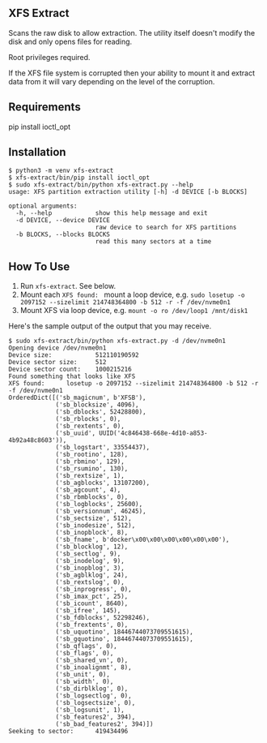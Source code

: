 ## XFS Extract

Scans the raw disk to allow extraction. The utility itself doesn't modify the disk and only opens files for reading.

Root privileges required.

If the XFS file system is corrupted then your ability to mount it and extract data from it will vary depending on 
the level of the corruption.

## Requirements

pip install ioctl_opt

## Installation

```
$ python3 -m venv xfs-extract
$ xfs-extract/bin/pip install ioctl_opt
$ sudo xfs-extract/bin/python xfs-extract.py --help
usage: XFS partition extraction utility [-h] -d DEVICE [-b BLOCKS]

optional arguments:
  -h, --help            show this help message and exit
  -d DEVICE, --device DEVICE
                        raw device to search for XFS partitions
  -b BLOCKS, --blocks BLOCKS
                        read this many sectors at a time
```

## How To Use

1. Run `xfs-extract`. See below.
2. Mount each `XFS found: ` mount a loop device, e.g. `sudo losetup -o 2097152 --sizelimit 214748364800 -b 512 -r -f /dev/nvme0n1`
3. Mount XFS via loop device, e.g. `mount -o ro /dev/loop1 /mnt/disk1`

Here's the sample output of the output that you may receive. 
```
$ sudo xfs-extract/bin/python xfs-extract.py -d /dev/nvme0n1
Opening device /dev/nvme0n1
Device size:            512110190592
Device sector size:     512
Device sector count:    1000215216
Found something that looks like XFS
XFS found:      losetup -o 2097152 --sizelimit 214748364800 -b 512 -r -f /dev/nvme0n1
OrderedDict([('sb_magicnum', b'XFSB'),
             ('sb_blocksize', 4096),
             ('sb_dblocks', 52428800),
             ('sb_rblocks', 0),
             ('sb_rextents', 0),
             ('sb_uuid', UUID('4c846438-668e-4d10-a853-4b92a48c8603')),
             ('sb_logstart', 33554437),
             ('sb_rootino', 128),
             ('sb_rbmino', 129),
             ('sb_rsumino', 130),
             ('sb_rextsize', 1),
             ('sb_agblocks', 13107200),
             ('sb_agcount', 4),
             ('sb_rbmblocks', 0),
             ('sb_logblocks', 25600),
             ('sb_versionnum', 46245),
             ('sb_sectsize', 512),
             ('sb_inodesize', 512),
             ('sb_inopblock', 8),
             ('sb_fname', b'docker\x00\x00\x00\x00\x00\x00'),
             ('sb_blocklog', 12),
             ('sb_sectlog', 9),
             ('sb_inodelog', 9),
             ('sb_inopblog', 3),
             ('sb_agblklog', 24),
             ('sb_rextslog', 0),
             ('sb_inprogress', 0),
             ('sb_imax_pct', 25),
             ('sb_icount', 8640),
             ('sb_ifree', 145),
             ('sb_fdblocks', 52298246),
             ('sb_frextents', 0),
             ('sb_uquotino', 18446744073709551615),
             ('sb_gquotino', 18446744073709551615),
             ('sb_qflags', 0),
             ('sb_flags', 0),
             ('sb_shared_vn', 0),
             ('sb_inoalignmt', 8),
             ('sb_unit', 0),
             ('sb_width', 0),
             ('sb_dirblklog', 0),
             ('sb_logsectlog', 0),
             ('sb_logsectsize', 0),
             ('sb_logsunit', 1),
             ('sb_features2', 394),
             ('sb_bad_features2', 394)])
Seeking to sector:      419434496
```
